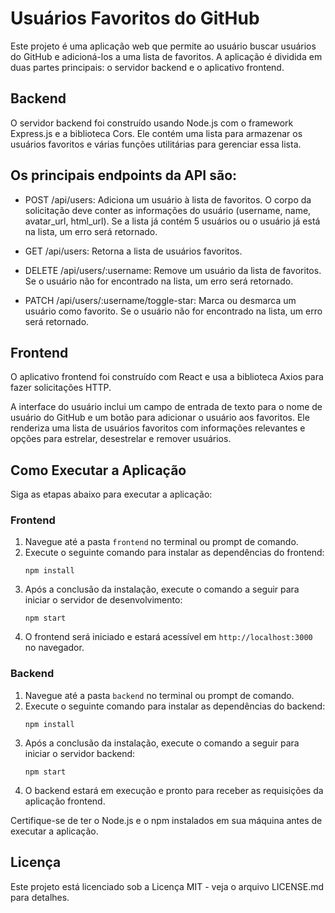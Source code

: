 # Usuários Favoritos do GitHub

Este projeto é uma aplicação web que permite ao usuário buscar usuários do GitHub e adicioná-los a uma lista de favoritos. A aplicação é dividida em duas partes principais: o servidor backend e o aplicativo frontend.

## Backend

O servidor backend foi construído usando Node.js com o framework Express.js e a biblioteca Cors. Ele contém uma lista para armazenar os usuários favoritos e várias funções utilitárias para gerenciar essa lista.

## Os principais endpoints da API são:

- POST /api/users: Adiciona um usuário à lista de favoritos. O corpo da solicitação deve conter as informações do usuário (username, name, avatar_url, html_url). Se a lista já contém 5 usuários ou o usuário já está na lista, um erro será retornado.

- GET /api/users: Retorna a lista de usuários favoritos.

- DELETE /api/users/:username: Remove um usuário da lista de favoritos. Se o usuário não for encontrado na lista, um erro será retornado.

- PATCH /api/users/:username/toggle-star: Marca ou desmarca um usuário como favorito. Se o usuário não for encontrado na lista, um erro será retornado.

## Frontend
O aplicativo frontend foi construído com React e usa a biblioteca Axios para fazer solicitações HTTP.

A interface do usuário inclui um campo de entrada de texto para o nome de usuário do GitHub e um botão para adicionar o usuário aos favoritos. Ele renderiza uma lista de usuários favoritos com informações relevantes e opções para estrelar, desestrelar e remover usuários.

## Como Executar a Aplicação

Siga as etapas abaixo para executar a aplicação:

### Frontend

1. Navegue até a pasta `frontend` no terminal ou prompt de comando.
2. Execute o seguinte comando para instalar as dependências do frontend:
   ```
   npm install
   ```
3. Após a conclusão da instalação, execute o comando a seguir para iniciar o servidor de desenvolvimento:
   ```
   npm start
   ```
4. O frontend será iniciado e estará acessível em `http://localhost:3000` no navegador.

### Backend

1. Navegue até a pasta `backend` no terminal ou prompt de comando.
2. Execute o seguinte comando para instalar as dependências do backend:
   ```
   npm install
   ```
3. Após a conclusão da instalação, execute o comando a seguir para iniciar o servidor backend:
   ```
   npm start
   ```
4. O backend estará em execução e pronto para receber as requisições da aplicação frontend.

Certifique-se de ter o Node.js e o npm instalados em sua máquina antes de executar a aplicação.

## Licença

Este projeto está licenciado sob a Licença MIT - veja o arquivo LICENSE.md para detalhes.
